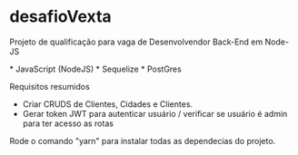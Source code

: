 # desafioVexta

Projeto de qualificação para vaga de Desenvolvendor Back-End em Node-JS
<div>
  * JavaScript (NodeJS)
  * Sequelize
  * PostGres
 </div>
  
Requisitos resumidos

  * Criar CRUDS de Clientes, Cidades e Clientes.
  * Gerar token JWT para autenticar usuário / verificar se usuário é admin
  para ter acesso as rotas
  
Rode o comando "yarn" para instalar todas as dependecias do projeto.

